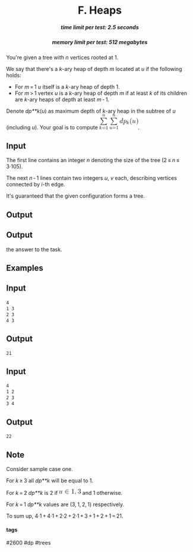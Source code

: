 <h1 style='text-align: center;'> F. Heaps</h1>

<h5 style='text-align: center;'>time limit per test: 2.5 seconds</h5>
<h5 style='text-align: center;'>memory limit per test: 512 megabytes</h5>

You're given a tree with *n* vertices rooted at 1.

We say that there's a *k*-ary heap of depth *m* located at *u* if the following holds:

* For *m* = 1 *u* itself is a *k*-ary heap of depth 1.
* For *m* > 1 vertex *u* is a *k*-ary heap of depth *m* if at least *k* of its children are *k*-ary heaps of depth at least *m* - 1.

Denote *dp**k*(*u*) as maximum depth of *k*-ary heap in the subtree of *u* (including *u*). Your goal is to compute ![](images/021432cac1fbfdf91e34779ff99d535e19729d02.png).

## Input

The first line contains an integer *n* denoting the size of the tree (2 ≤ *n* ≤ 3·105). 

The next *n* - 1 lines contain two integers *u*, *v* each, describing vertices connected by *i*-th edge.

It's guaranteed that the given configuration forms a tree.

## Output

## Output

 the answer to the task.

## Examples

## Input


```
4  
1 3  
2 3  
4 3  

```
## Output


```
21  

```
## Input


```
4  
1 2  
2 3  
3 4  

```
## Output


```
22  

```
## Note

Consider sample case one.

For *k* ≥ 3 all *dp**k* will be equal to 1.

For *k* = 2 *dp**k* is 2 if ![](images/0a527e618740bc1e83327ce591b684aa4351c914.png) and 1 otherwise.

For *k* = 1 *dp**k* values are (3, 1, 2, 1) respectively.

To sum up, 4·1 + 4·1 + 2·2 + 2·1 + 3 + 1 + 2 + 1 = 21.



#### tags 

#2600 #dp #trees 